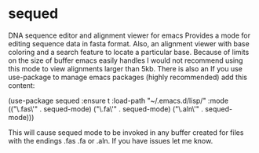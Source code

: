 # sequed
DNA sequence editor and alignment viewer for emacs
Provides a mode for editing sequence data in fasta format. Also, an alignment viewer with base coloring and a search feature to locate a particular base. 
Because of limits on the size of buffer emacs easily handles I would not recommend using this mode to view alignments larger than 5kb. There is also an 
If you use use-package to manage emacs packages (highly recommended) add this content:
 
 (use-package sequed
  :ensure t
  :load-path "~/.emacs.d/lisp/"
  :mode (("\\.fas\\'" . sequed-mode)
	 ("\\.fa\\'" . sequed-mode)
	 ("\\.aln\\'" . sequed-mode)))

This will cause sequed mode to be invoked in any buffer created for files with the endings .fas .fa or .aln. If you have issues let me know.
